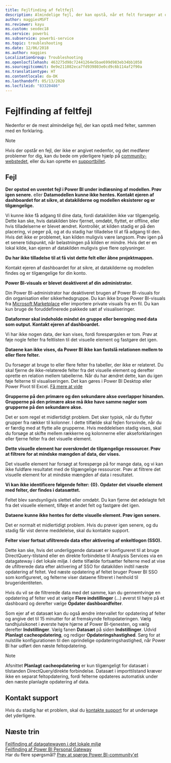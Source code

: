 ```yaml
---
title: Fejlfinding af feltfejl
description: Almindelige fejl, der kan opstå, når et felt forsøger at opdatere i Power BI
author: maggiesMSFT
ms.reviewer: kayu
ms.custom: seodec18
ms.service: powerbi
ms.subservice: powerbi-service
ms.topic: troubleshooting
ms.date: 12/06/2018
ms.author: maggies
LocalizationGroup: Troubleshooting
ms.openlocfilehash: 463275d98c72441264e5bae699d983eb34bb1058
ms.sourcegitcommit: 0e9e211082eca7fd939803e0cd9c6b114af2f90a
ms.translationtype: HT
ms.contentlocale: da-DK
ms.lasthandoff: 05/13/2020
ms.locfileid: "83320486"
---
```

# <a name="troubleshooting-tile-errors"></a>Fejlfinding af feltfejl
Nedenfor er de mest almindelige fejl, der kan opstå med felter, sammen med en forklaring.

> [!NOTE]
> Hvis der opstår en fejl, der ikke er angivet nedenfor, og det medfører problemer for dig, kan du bede om yderligere hjælp på [community-webstedet](https://community.powerbi.com/), eller du kan oprette en [supportbillet](https://powerbi.microsoft.com/support/).
> 
> 

## <a name="errors"></a>Fejl
**Der opstod en uventet fejl i Power BI under indlæsning af modellen. Prøv igen senere.**
eller **Datamodellen kunne ikke hentes. Kontakt ejeren af dashboardet for at sikre, at datakilderne og modellen eksisterer og er tilgængelige.**

Vi kunne ikke få adgang til dine data, fordi datakilden ikke var tilgængelig. Dette kan ske, hvis datakilden blev fjernet, omdøbt, flyttet, er offline, eller hvis tilladelserne er blevet ændret. Kontrollér, at kilden stadig er på den placering, vi peger på, og at du stadig har tilladelse til at få adgang til den. Hvis det ikke er problemet, kan kilden muligvis være langsom. Prøv igen på et senere tidspunkt, når belastningen på kilden er mindre. Hvis det er en lokal kilde, kan ejeren af datakilden muligvis give flere oplysninger.

**Du har ikke tilladelse til at få vist dette felt eller åbne projektmappen.**

Kontakt ejeren af dashboardet for at sikre, at datakilderne og modellen findes og er tilgængelige for din konto.

**Power BI-visuals er blevet deaktiveret af din administrator.**

Din Power BI-administrator har deaktiveret brugen af Power BI-visuals for din organisation eller sikkerhedsgruppe.
Du kan ikke bruge Power BI-visuals fra [Microsoft Marketplace](https://appsource.microsoft.com/marketplace/apps?page=1&product=power-bi-visuals) eller importere private visuals fra en fil. Du kan kun bruge de foruddefinerede pakkede sæt af visualiseringer.


**Dataformer skal indeholde mindst én gruppe eller beregning med data som output. Kontakt ejeren af dashboardet.**

Vi har ikke nogen data, der kan vises, fordi forespørgslen er tom. Prøv at føje nogle felter fra feltlisten til det visuelle element og fastgøre det igen.

**Dataene kan ikke vises, da Power BI ikke kan fastslå relationen mellem to eller flere felter.**

Du forsøger at bruge to eller flere felter fra tabeller, der ikke er relateret. Du skal fjerne de ikke-relaterede felter fra det visuelle element og derefter oprette en relation mellem tabellerne. Når du har ændret dette, kan du igen føje felterne til visualiseringen. Det kan gøres i Power BI Desktop eller Power Pivot til Excel. [Få mere at vide](../transform-model/desktop-create-and-manage-relationships.md)

**Grupperne på den primære og den sekundære akse overlapper hinanden. Grupperne på den primære akse må ikke have samme nøgler som grupperne på den sekundære akse.**

Det er som regel et midlertidigt problem. Det sker typisk, når du flytter grupper fra rækker til kolonner. I dette tilfælde skal fejlen forsvinde, når du er færdig med at flytte alle grupperne. Hvis meddelelsen stadig vises, skal du forsøge at skifte mellem rækkerne og kolonnerne eller akseforklaringen eller fjerne felter fra det visuelle element.  

**Dette visuelle element har overskredet de tilgængelige ressourcer. Prøv at filtrere for at mindske mængden af data, der vises.**

Det visuelle element har forsøgt at forespørge på for mange data, og vi kan ikke fuldføre resultatet med de tilgængelige ressourcer. Prøv at filtrere det visuelle element for at mindske mængden af data i resultatet.

**Vi kan ikke identificere følgende felter: {0}. Opdater det visuelle element med felter, der findes i datasættet.**

Feltet blev sandsynligvis slettet eller omdøbt. Du kan fjerne det ødelagte felt fra det visuelle element, tilføje et andet felt og fastgøre det igen.

**Dataene kunne ikke hentes for dette visuelle element. Prøv igen senere.**

Det er normalt et midlertidigt problem. Hvis du prøver igen senere, og du stadig får vist denne meddelelse, skal du kontakte support.

**Felter viser fortsat ufiltrerede data efter aktivering af enkeltlogon (SSO).**

Dette kan ske, hvis det underliggende datasæt er konfigureret til at bruge DirectQuery-tilstand eller en direkte forbindelse til Analysis Services via en datagateway i det lokale miljø. I dette tilfælde fortsætter felterne med at vise de ufiltrerede data efter aktivering af SSO for datakilden indtil næste opdatering af feltet. Ved næste opdatering af feltet bruger Power BI SSO som konfigureret, og felterne viser dataene filtreret i henhold til brugeridentiteten. 

Hvis du vil se de filtrerede data med det samme, kan du gennemtvinge en opdatering af felter ved at vælge **Flere indstillinger** (...) øverst til højre på et dashboard og derefter vælge **Opdater dashboardfelter**.

Som ejer af et datasæt kan du også ændre intervallet for opdatering af felter og angive det til 15 minutter for at fremskynde feltopdateringen. Vælg tandhjulsikonet i øverste højre hjørne af Power BI-tjenesten, og vælg derefter **Indstillinger**. Vælg fanen **Datasæt** på siden **Indstillinger**. Udvid **Planlagt cacheopdatering**, og rediger **Opdateringshastighed**. Sørg for at nulstille konfigurationen til den oprindelige opdateringshastighed, når Power BI har udført den næste feltopdatering.

> [!NOTE]
> Afsnittet **Planlagt cacheopdatering** er kun tilgængeligt for datasæt i tilstanden DirectQuery/direkte forbindelse. Datasæt i importtilstand kræver ikke en separat feltopdatering, fordi felterne opdateres automatisk under den næste planlagte opdatering af data.

## <a name="contact-support"></a>Kontakt support
Hvis du stadig har et problem, skal du [kontakte support](https://support.powerbi.com) for at undersøge det yderligere.

## <a name="next-steps"></a>Næste trin
[Fejlfinding af datagatewayen i det lokale miljø](service-gateway-onprem-tshoot.md)  
[Fejlfinding af Power BI Personal Gateway](service-admin-troubleshooting-power-bi-personal-gateway.md)  
Har du flere spørgsmål? [Prøv at spørge Power BI-community'et](https://community.powerbi.com/)
